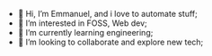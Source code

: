 - 👋 Hi, I’m Emmanuel, and i love to automate stuff;
- 👀 I’m interested in FOSS, Web dev;
- 🌱 I’m currently learning engineering;
- 💞️ I’m looking to collaborate and explore new tech;

<!---
talon414/talon414 is a ✨ special ✨ repository because its `README.md` (this file) appears on your GitHub profile.
You can click the Preview link to take a look at your changes.
--->
